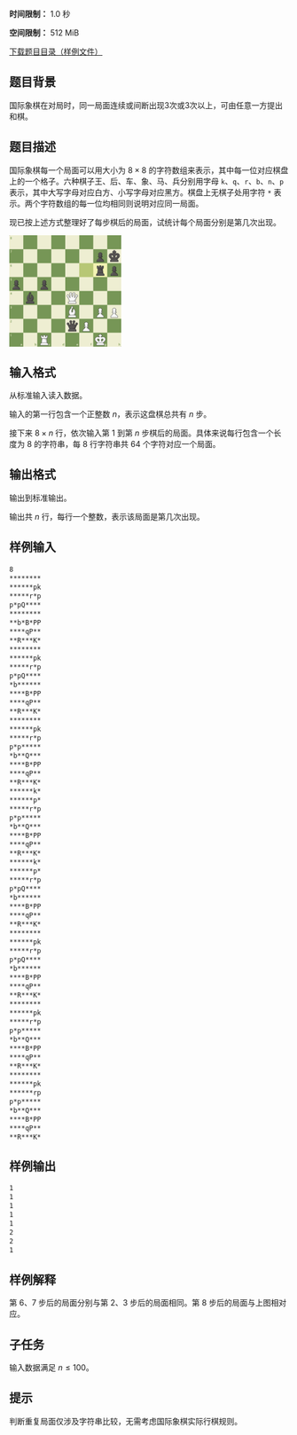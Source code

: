 


**时间限制：** 1.0 秒 


**空间限制：** 512 MiB

[下载题目目录（样例文件）](examples/CSP202305-1.zip)




## 题目背景

国际象棋在对局时，同一局面连续或间断出现3次或3次以上，可由任意一方提出和棋。

## 题目描述

国际象棋每一个局面可以用大小为 $8 \times 8$ 的字符数组来表示，其中每一位对应棋盘上的一个格子。六种棋子王、后、车、象、马、兵分别用字母 `k`、`q`、`r`、`b`、`n`、`p` 表示，其中大写字母对应白方、小写字母对应黑方。棋盘上无棋子处用字符 `*` 表示。两个字符数组的每一位均相同则说明对应同一局面。

现已按上述方式整理好了每步棋后的局面，试统计每个局面分别是第几次出现。

 <img src="attachments/CSP202305-1-0.png" alt="img" align="middle" width="40%"/> 

## 输入格式

从标准输入读入数据。

输入的第一行包含一个正整数 $n$，表示这盘棋总共有 $n$ 步。

接下来 $8 \times n$ 行，依次输入第 $1$ 到第 $n$ 步棋后的局面。具体来说每行包含一个长度为 $8$ 的字符串，每 $8$ 行字符串共 $64$ 个字符对应一个局面。

## 输出格式

输出到标准输出。

输出共 $n$ 行，每行一个整数，表示该局面是第几次出现。








## 样例输入

```plain
8
********
******pk
*****r*p
p*pQ****
********
**b*B*PP
****qP**
**R***K*
********
******pk
*****r*p
p*pQ****
*b******
****B*PP
****qP**
**R***K*
********
******pk
*****r*p
p*p*****
*b**Q***
****B*PP
****qP**
**R***K*
******k*
******p*
*****r*p
p*p*****
*b**Q***
****B*PP
****qP**
**R***K*
******k*
******p*
*****r*p
p*pQ****
*b******
****B*PP
****qP**
**R***K*
********
******pk
*****r*p
p*pQ****
*b******
****B*PP
****qP**
**R***K*
********
******pk
*****r*p
p*p*****
*b**Q***
****B*PP
****qP**
**R***K*
********
******pk
******rp
p*p*****
*b**Q***
****B*PP
****qP**
**R***K*

```



## 样例输出

```plain
1
1
1
1
1
2
2
1
```


## 样例解释

第 $6$、$7$ 步后的局面分别与第 $2$、$3$ 步后的局面相同。第 $8$ 步后的局面与上图相对应。

## 子任务

输入数据满足 $n \leq 100$。

## 提示

判断重复局面仅涉及字符串比较，无需考虑国际象棋实际行棋规则。